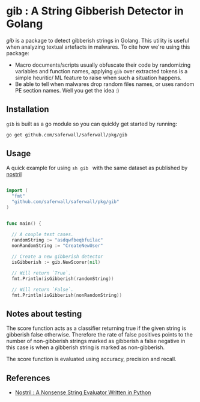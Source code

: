 # gib : A String Gibberish Detector in Golang

*gib* is a package to detect gibberish strings in Golang. This utility is useful when analyzing textual artefacts in malwares. To cite how we're using this package:
  - Macro documents/scripts usually obfuscate their code by randomizing variables and function names, applying `gib` over extracted tokens is a simple heuritic/ ML feature to raise when such a situation happens.
  - Be able to tell when malwares drop random files names, or uses random PE section names. Well you get the idea :)

## Installation

```gib``` is built as a go module so you can quickly get started by running:

```sh
go get github.com/saferwall/saferwall/pkg/gib
```

## Usage

A quick example for using ```sh gib ``` with the same dataset as published by [nostril](https://github.com/casics/nostril)

```go

import (
  "fmt"
  "github.com/saferwall/saferwall/pkg/gib"  
)


func main() {

  // A couple test cases.
  randomString := "asdqwfbeqbfuilac"
  nonRandomString := "CreateNewUser"
  
  // Create a new gibberish detector
  isGibberish := gib.NewScorer(nil)

  // Will return `True`.
  fmt.Println(isGibberish(randomString))

  // Will return `False`.
  fmt.Println(isGibberish(nonRandomString))
```

## Notes about testing

The score function acts as a classifier returning true if the given string is gibberish false otherwise.
Therefore the rate of false positives points to the number of non-gibberish strings marked as gibberish
a false negative in this case is when a gibberish string is marked as non-gibberish.

The score function is evaluated using accuracy, precision and recall.

## References

- [Nostril : A Nonsense String Evaluator Written in Python](https://www.theoj.org/joss-papers/joss.00596/10.21105.joss.00596.pdf)
